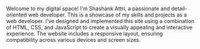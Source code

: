 Welcome to my digital space! I'm Shashank Attri, 
a passionate and detail-oriented web developer. 
This is a showcase of my skills and projects as a web developer. 
I've designed and implemented this site using a combination of 
HTML, CSS, and JavaScript to create a visually appealing and 
interactive experience. The website includes a responsive layout,
ensuring compatibility across various devices and screen sizes.
